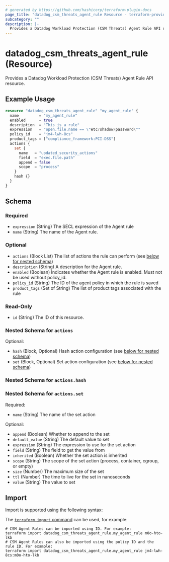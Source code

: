 ```yaml
---
# generated by https://github.com/hashicorp/terraform-plugin-docs
page_title: "datadog_csm_threats_agent_rule Resource - terraform-provider-datadog"
subcategory: ""
description: |-
  Provides a Datadog Workload Protection (CSM Threats) Agent Rule API resource.
---
```


# datadog_csm_threats_agent_rule (Resource)

Provides a Datadog Workload Protection (CSM Threats) Agent Rule API resource.

## Example Usage

```terraform
resource "datadog_csm_threats_agent_rule" "my_agent_rule" {
  name         = "my_agent_rule"
  enabled      = true
  description  = "This is a rule"
  expression   = "open.file.name == \"etc/shadow/password\""
  policy_id    = "jm4-lwh-8cs"
  product_tags = ["compliance_framework:PCI-DSS"]
  actions {
    set {
      name   = "updated_security_actions"
      field  = "exec.file.path"
      append = false
      scope  = "process"
    }
    hash {}
  }
}
```

<!-- schema generated by tfplugindocs -->
## Schema

### Required

- `expression` (String) The SECL expression of the Agent rule
- `name` (String) The name of the Agent rule.

### Optional

- `actions` (Block List) The list of actions the rule can perform (see [below for nested schema](#nestedblock--actions))
- `description` (String) A description for the Agent rule.
- `enabled` (Boolean) Indicates whether the Agent rule is enabled. Must not be used without policy_id.
- `policy_id` (String) The ID of the agent policy in which the rule is saved
- `product_tags` (Set of String) The list of product tags associated with the rule

### Read-Only

- `id` (String) The ID of this resource.

<a id="nestedblock--actions"></a>
### Nested Schema for `actions`

Optional:

- `hash` (Block, Optional) Hash action configuration (see [below for nested schema](#nestedblock--actions--hash))
- `set` (Block, Optional) Set action configuration (see [below for nested schema](#nestedblock--actions--set))

<a id="nestedblock--actions--hash"></a>
### Nested Schema for `actions.hash`


<a id="nestedblock--actions--set"></a>
### Nested Schema for `actions.set`

Required:

- `name` (String) The name of the set action

Optional:

- `append` (Boolean) Whether to append to the set
- `default_value` (String) The default value to set
- `expression` (String) The expression to use for the set action
- `field` (String) The field to get the value from
- `inherited` (Boolean) Whether the set action is inherited
- `scope` (String) The scope of the set action (process, container, cgroup, or empty)
- `size` (Number) The maximum size of the set
- `ttl` (Number) The time to live for the set in nanoseconds
- `value` (String) The value to set

## Import

Import is supported using the following syntax:

The [`terraform import` command](https://developer.hashicorp.com/terraform/cli/commands/import) can be used, for example:

```shell
# CSM Agent Rules can be imported using ID. For example:
terraform import datadog_csm_threats_agent_rule.my_agent_rule m0o-hto-lkb
# CSM Agent Rules can also be imported using the policy ID and the rule ID. For example:
terraform import datadog_csm_threats_agent_rule.my_agent_rule jm4-lwh-8cs:m0o-hto-lkb
```
